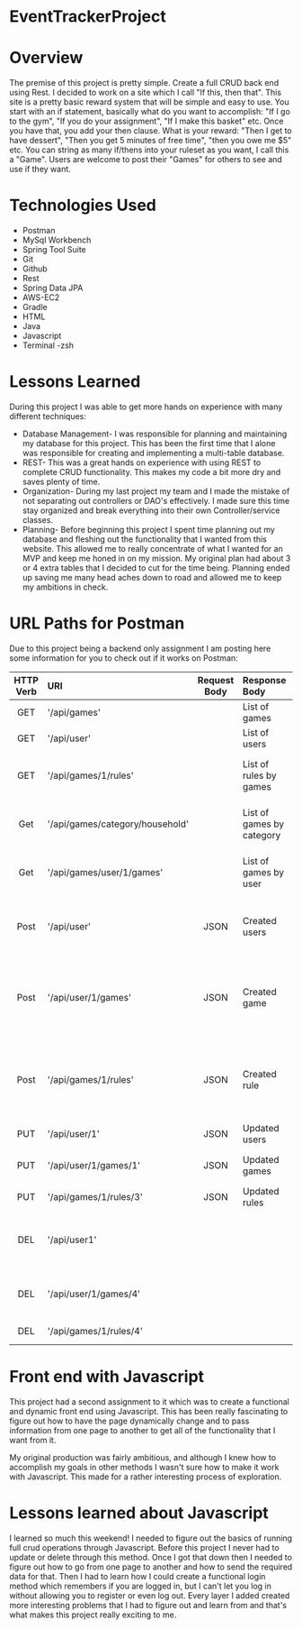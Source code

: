 # EventTrackerProject
# Overview
The premise of this project is pretty simple. Create a full CRUD back end using Rest. I decided to work on a site which I call "If this, then that". This site is a pretty basic reward system that will be simple and easy to use. You start with an if statement, basically what do you want to accomplish: "If I go to the gym", "If you do your assignment", "If I make this basket" etc. Once you have that, you add your then clause. What is your reward: "Then I get to have dessert", "Then you get 5 minutes of free time", "then you owe me $5" etc. You can string as many if/thens into your ruleset as you want, I call this a "Game". Users are welcome to post their "Games" for others to see and use if they want.

# Technologies Used
* Postman
* MySql Workbench
* Spring Tool Suite
* Git
* Github
* Rest
* Spring Data JPA
* AWS-EC2
* Gradle
* HTML
* Java
* Javascript
* Terminal -zsh

# Lessons Learned
During this project I was able to get more hands on experience with many different techniques:
* Database Management- I was responsible for planning and maintaining my database for this project. This has been the first time that I alone was responsible for creating and implementing a multi-table database.
* REST- This was a great hands on experience with using REST to complete CRUD functionality. This makes my code a bit more dry and saves plenty of time.
* Organization- During my last project my team and I made the mistake of not separating out controllers or DAO's effectively. I made sure this time stay organized and break everything into their own Controller/service classes.
* Planning- Before beginning this project I spent time planning out my database and fleshing out the functionality that I wanted from this website. This allowed me to really concentrate of what I wanted for an MVP and keep me honed in on my mission. My original plan had about 3 or 4 extra tables that I decided to cut for the time being. Planning ended up saving me many head aches down to road and allowed me to keep my ambitions in check.

# URL Paths for Postman

Due to this project being a backend only assignment I am posting here some information for you to check out if it works on Postman:

| HTTP Verb | URI                    | Request Body | Response Body             | Functionality                                                              |
|:---------:|:-----------------------|:------------:|:--------------------------|:---------------------------------------------------------------------------|
| GET       | '/api/games'           |              |  List of games            | Return a list of all games                                                 |
| GET       | '/api/user'            |              |  List of users            | Return a list of all users                                                 |
| GET       | '/api/games/1/rules'   |              |  List of rules by games   | Return a list of rules based on the game                                   |
| Get       | '/api/games/category/household'|      |  List of games by category| Return a list of games based on the category                               |
| Get       | '/api/games/user/1/games'|            |  List of games by user    | Return a list of games based on the users                                  |
| Post      | '/api/user'            | JSON         |  Created users            | Creates a user and populates it in the database                            |
| Post      | '/api/user/1/games'    | JSON         |  Created game             | Creates a game and populates it in the database and assigns it a user      |
| Post      | '/api/games/1/rules'   | JSON        |  Created rule             | Creates a rule and populates it in the database and assigns it a game      |
| PUT       | '/api/user/1'          | JSON         |  Updated users            | Modifies an existing user                                                  |
| PUT       | '/api/user/1/games/1'  | JSON         |  Updated games            | Modifies an existing game                                                  |
| PUT       | '/api/games/1/rules/3' | JSON         |  Updated rules            | Modifies an existing rule                                                  |
| DEL       | '/api/user1'           |              |                           | Deletes a user and any games/rules they have made                          |
| DEL       | '/api/user/1/games/4'  |              |                           | Deletes a game and any rules that go with it                               |
| DEL       | '/api/games/1/rules/4' |              |                           | Deletes a rule                                                             |



# Front end with Javascript

This project had a second assignment to it which was to create a functional and dynamic front end using Javascript. This has been really fascinating to figure out how to have the page dynamically change and to pass information from one page to another to get all of the functionality that I want from it.

My original production was fairly ambitious, and although I knew how to accomplish my goals in other methods I wasn't sure how to make it work with Javascript. This made for a rather interesting process of exploration.

# Lessons learned about Javascript

I learned so much this weekend! I needed to figure out the basics of running full crud operations through Javascript. Before this project I never had to update or delete through this method. Once I got that down then I needed to figure out how to go from one page to another and how to send the required data for that. Then I had to learn how I could create a functional login method which remembers if you are logged in, but I can't let you log in without allowing you to register or even log out. Every layer I added created more interesting problems that I had to figure out and learn from and that's what makes this project really exciting to me.
